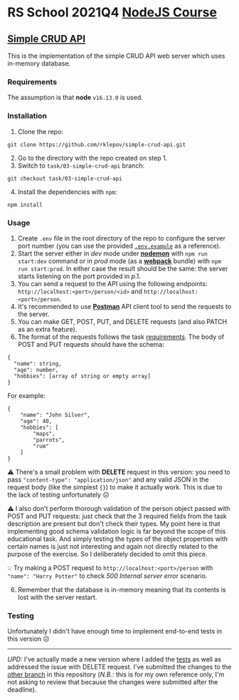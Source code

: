 # RS School 2021Q4 [NodeJS Course](https://github.com/rolling-scopes-school/basic-nodejs-course "Welcome to the Rolling Scopes School Node.js course!")
## [Simple CRUD API](https://github.com/rolling-scopes-school/basic-nodejs-course/blob/master/descriptions/simple-crud-api.md "Simple CRUD API")

This is the implementation of the simple CRUD API web server which uses in-memory database.

### Requirements
The assumption is that **node** `v16.13.0` is used.

### Installation
1. Clone the repo:
```
git clone https://github.com/rklepov/simple-crud-api.git
```
2. Go to the directory with the repo created on step 1.
3. Switch to `task/03-simple-crud-api` branch:
```
git checkout task/03-simple-crud-api
```
4. Install the dependencies with `npm`:
```
npm install
```

### Usage
1. Create `.env` file in the root directory of the repo to configure the server port number (you can use the provided [`.env.example`](https://github.com/rklepov/simple-crud-api/edit/task/03-simple-crud-api) as a reference).
2. Start the server either in *dev* mode under [**nodemon**](https://www.npmjs.com/package/nodemon) with `npm run start:dev` command or in *prod* mode (as a [**webpack**](https://webpack.js.org/concepts) bundle) with `npm run start:prod`. In either case the result should be the same: the server starts listening on the port provided in *p*.1.
3. You can send a request to the API using the following endpoints: `http://localhost:<port>/person/<id>` and `http://localhost:<port>/person`.
4. It's recommended to use [**Postman**](https://learning.postman.com/docs/getting-started/installation-and-updates/) API client tool to send the requests to the server.
5. You can make GET, POST, PUT, and DELETE requests (and also PATCH as an extra feature).
7. The format of the requests follows the task [requirements](https://github.com/rolling-scopes-school/basic-nodejs-course/blob/master/descriptions/simple-crud-api.md). The body of POST and PUT requests should have the schema:
```
{
  "name": string,
  "age": number,
  "hobbies": [array of string or empty array]
}
```
For example:
```
{
    "name": "John Silver",
    "age": 40,
    "hobbies": [
        "maps",
        "parrots",
        "rum"
    ]
}
```
⚠️ There's a small problem with **DELETE** request in this version: you need to pass `"content-type": "application/json"` and any valid JSON in the request body (like the simplest `{}`) to make it actually work. This is due to the lack of testing unfortunately ☹️

⚠️ I also don't perform thorough validation of the person object passed with POST and PUT requests: just check that the 3 required fields from the task description are present but don't check their types. My point here is that implementing good schema validation logic is far beyond the scope of this educational task. And simply testing the types of the object properties with certain names is just not interesting and again not directly related to the purpose of the exercise. So I deliberately decided to omit this piece.

💡 Try making a POST request to `http://localhost:<port>/person` with `"name": "Harry Potter"` to check *500 Internal server error* scenario.

6. Remember that the database is in-memory meaning that its contents is lost with the server restart.

### Testing 
Unfortunately I didn't have enough time to implement end-to-end tests in this version ☹️

----
*UPD:* I've actually made a new version where I added the [tests](https://github.com/rklepov/simple-crud-api/blob/task/03-simple-crud-api-updates/test/api-e2e/server.test.js) as well as addressed the issue with DELETE request. I've submitted the changes to the [other branch](https://github.com/rklepov/simple-crud-api/tree/task/03-simple-crud-api-updates) in this repository (*N.B.*: this is for my own reference only, I'm not asking to review that because the changes were submitted after the deadline).
